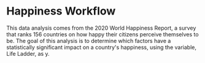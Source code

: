 # Happiness Workflow
 
This data analysis comes from the 2020 World Happiness Report, a survey that ranks 156 countries on how happy their citizens perceive themselves to be. The goal of this analysis is to determine which factors have a statistically significant impact on a country's happiness, using the variable, Life Ladder, as y.
